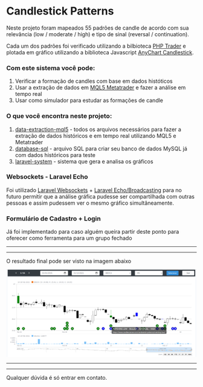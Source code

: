 # Candlestick Patterns

Neste projeto foram mapeados 55 padrões de candle de acordo com sua relevância (low / moderate / high) e tipo de sinal (reversal / continuation).

Cada um dos padrões foi verificado utilizando a bilbioteca [PHP Trader](https://www.php.net/manual/en/ref.trader.php) e plotada em gráfico utilizando a biblioteca Javascript [AnyChart Candlestick](https://www.anychart.com/pt/products/anystock/gallery/Stock_Chart_Types/Candlestick_Chart.php).


### Com este sistema você pode:

1. Verificar a formação de candles com base em dados históticos
2. Usar a extração de dados em [MQL5 Metatrader](https://www.mql5.com/pt/docs) e fazer a análise em tempo real
3. Usar como simulador para estudar as formações de candle

### O que você encontra neste projeto:

1. [data-extraction-mql5](https://github.com/cleyversoncosta/candlestick-patterns/tree/main/data-extraction-mql5) - todos os arquivos necessários para fazer a extração de dados históricos e em tempo real utilizando MQL5 e Metatrader
2. [database-sql](https://github.com/cleyversoncosta/candlestick-patterns/tree/main/database-sql) - arquivo SQL para criar seu banco de dados MySQL já com dados históricos para teste
3. [laravel-system](https://github.com/cleyversoncosta/candlestick-patterns/tree/main/laravel-system) - sistema que gera e analisa os gráficos

### Websockets - Laravel Echo
Foi utilizado [Laravel Websockets](https://beyondco.de/docs/laravel-websockets/getting-started/introduction) + [Laravel Echo/Broadcasting](https://laravel.com/docs/8.x/broadcasting) para no futuro permitir que a análise gráfica pudesse ser compartilhada com outras pessoas e assim pudessem ver o mesmo gráfico simultâneamente.

### Formulário de Cadastro + Login
Já foi implementado para caso alguém queira partir deste ponto para oferecer como ferramenta para um grupo fechado

---
--- 

O resultado final pode ser visto na imagem abaixo

![Candlestick Patterns](https://github.com/cleyversoncosta/candlestick-patterns/blob/main/images/1.png)

---
--- 

Qualquer dúvida é só entrar em contato.
